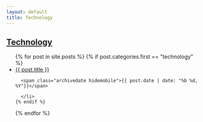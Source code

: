 ```yaml
---
layout: default
title: Technology
---
```

## [Technology]({{page.url}})

<div class="postcontent archive">
  <ul class="archive">
  {% for post in site.posts %}
    {% if post.categories.first == "technology"  %}
      <li>
      <a href="{{ post.url }}"> {{ post.title }}</a>
      
      <span class="archivedate hidemobile">{{ post.date | date: "%b %d, %Y"}}</span>
      
      </li>
    {% endif %}
  {% endfor %}
  </ul>
</div>